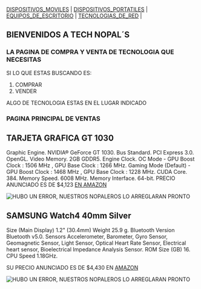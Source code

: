 [DISPOSITIVOS_MOVILES](./DISPOSITIVOS_MOVILES.md) | [DISPOSITIVOS_PORTATILES](./DISPOSITIVOS_PORTATILES.md) | [EQUIPOS_DE_ESCRITORIO](./EQUIPOS_DE_ESCRITORIO.md) | [TECNOLOGIAS_DE_RED](./TECNOLOGIAS_DE_RED.md) |
## BIENVENIDOS A TECH NOPAL´S
### LA PAGINA DE COMPRA Y VENTA DE TECNOLOGIA QUE NECESITAS
SI LO QUE ESTAS BUSCANDO ES:
1. COMPRAR 
2. VENDER 
 
ALGO DE TECNOLOGIA ESTAS EN EL LUGAR INDICADO

### PAGINA PRINCIPAL DE VENTAS

## TARJETA GRAFICA GT 1030
Graphic Engine. NVIDIA® GeForce GT 1030.
Bus Standard. PCI Express 3.0.
OpenGL.
Video Memory. 2GB GDDR5.
Engine Clock. OC Mode - GPU Boost Clock : 1506 MHz , GPU Base Clock : 1266 MHz. Gaming Mode (Default) - GPU Boost Clock : 1468 MHz , GPU Base Clock : 1228 MHz.
CUDA Core. 384.
Memory Speed. 6008 MHz.
Memory Interface. 64-bit.
PRECIO ANUNCIADO ES DE $4,123 [EN AMAZON](https://www.amazon.com.mx/Gigabyte-GV-N1030D4-2GL-Graphic-Card-GeForce/dp/B07C3DWK1Z/ref=asc_df_B07C3DWK1Z/?tag=gledskshopmx-20&linkCode=df0&hvadid=295492073482&hvpos=&hvnetw=g&hvrand=8760631704467057726&hvpone=&hvptwo=&hvqmt=&hvdev=c&hvdvcmdl=&hvlocint=&hvlocphy=1010043&hvtargid=pla-714787412072&psc=1)

![HUBO UN ERROR, NUESTROS NOPALEROS LO ARREGLARAN PRONTO](https://m.media-amazon.com/images/I/715fqILF10L._AC_SS450_.jpg)

## SAMSUNG Watch4 40mm Silver
Size (Main Display) 1.2" (30.4mm)
Weight 25.9 g.
Bluetooth Version Bluetooth v5.0.
Sensors Accelerometer, Barometer, Gyro Sensor, Geomagnetic Sensor, Light Sensor, Optical Heart Rate Sensor, Electrical heart sensor, Bioelectrical Impedance Analysis Sensor.
ROM Size (GB) 16.
CPU Speed 1.18GHz.

SU PRECIO ANUNCIADO ES DE $4,430 EN [AMAZON](https://www.amazon.com.mx/SAMSUNG-SM-R860NZSAMXO-Watch4-40mm-Silver/dp/B09FJJBRFB/ref=asc_df_B09FJJBRFB/?tag=gledskshopmx-20&linkCode=df0&hvadid=581458117338&hvpos=&hvnetw=g&hvrand=2260624875408822527&hvpone=&hvptwo=&hvqmt=&hvdev=c&hvdvcmdl=&hvlocint=&hvlocphy=1010043&hvtargid=pla-1640408144137&psc=1)

![HUBO UN ERROR, NUESTROS NOPALEROS LO ARREGLARAN PRONTO](https://images.samsung.com/latin/galaxy-watch4/feature/galaxy-watch4-design-sleek-mo.jpg)
